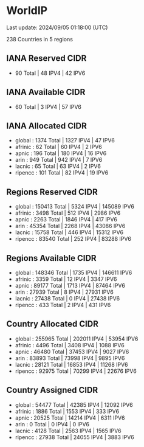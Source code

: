 # WorldIP

Last update: 2024/09/05 01:18:00 (UTC)

238 Countries in 5 regions

## IANA Reserved CIDR

- 90 Total | 48 IPV4 | 42 IPV6

## IANA Available CIDR

- 60 Total | 3 IPV4 | 57 IPV6

## IANA Allocated CIDR

- global : 1374 Total | 1327 IPV4 | 47 IPV6
- afrinic : 62 Total | 60 IPV4 | 2 IPV6
- apnic : 196 Total | 180 IPV4 | 16 IPV6
- arin : 949 Total | 942 IPV4 | 7 IPV6
- lacnic : 65 Total | 63 IPV4 | 2 IPV6
- ripencc : 101 Total | 82 IPV4 | 19 IPV6

## Regions Reserved CIDR

- global : 150413 Total | 5324 IPV4 | 145089 IPV6
- afrinic : 3498 Total | 512 IPV4 | 2986 IPV6
- apnic : 2263 Total | 1846 IPV4 | 417 IPV6
- arin : 45354 Total | 2268 IPV4 | 43086 IPV6
- lacnic : 15758 Total | 446 IPV4 | 15312 IPV6
- ripencc : 83540 Total | 252 IPV4 | 83288 IPV6

## Regions Available CIDR

- global : 148346 Total | 1735 IPV4 | 146611 IPV6
- afrinic : 3359 Total | 12 IPV4 | 3347 IPV6
- apnic : 89177 Total | 1713 IPV4 | 87464 IPV6
- arin : 27939 Total | 8 IPV4 | 27931 IPV6
- lacnic : 27438 Total | 0 IPV4 | 27438 IPV6
- ripencc : 433 Total | 2 IPV4 | 431 IPV6

## Country Allocated CIDR

- global : 255965 Total | 202011 IPV4 | 53954 IPV6
- afrinic : 4496 Total | 3408 IPV4 | 1088 IPV6
- apnic : 46480 Total | 37453 IPV4 | 9027 IPV6
- arin : 83893 Total | 73998 IPV4 | 9895 IPV6
- lacnic : 28121 Total | 16853 IPV4 | 11268 IPV6
- ripencc : 92975 Total | 70299 IPV4 | 22676 IPV6

## Country Assigned CIDR

- global : 54477 Total | 42385 IPV4 | 12092 IPV6
- afrinic : 1886 Total | 1553 IPV4 | 333 IPV6
- apnic : 20525 Total | 14214 IPV4 | 6311 IPV6
- arin : 0 Total | 0 IPV4 | 0 IPV6
- lacnic : 4128 Total | 2563 IPV4 | 1565 IPV6
- ripencc : 27938 Total | 24055 IPV4 | 3883 IPV6
